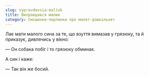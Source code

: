 ```yaml
---
slug: vypravdavsia-maliuk
title: Виправдався малюк
category: Смішинки-перлинки про малят-дошкільнят
---
```

Лає мати малого сина за те, що взуття вимазав у грязюку, та й приказує, дивлячись у вікно:

— Он собака побіг і то грязюку обминає.

А син і каже:

— Так він же босий.

